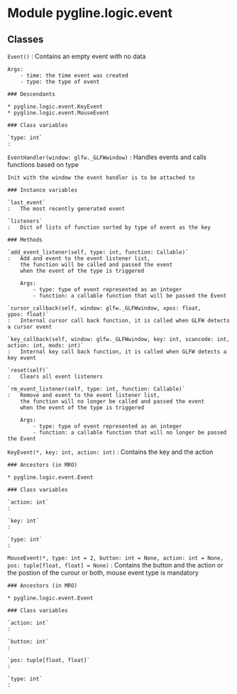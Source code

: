 Module pygline.logic.event
==========================

Classes
-------

`Event()`
:   Contains an empty event with no data
    
    Args:
        - time: the time event was created
        - type: the type of event

    ### Descendants

    * pygline.logic.event.KeyEvent
    * pygline.logic.event.MouseEvent

    ### Class variables

    `type: int`
    :

`EventHandler(window: glfw._GLFWwindow)`
:   Handles events and calls functions based on type
    
    Init with the window the event handler is to be attached to

    ### Instance variables

    `last_event`
    :   The most recently generated event

    `listeners`
    :   Dict of lists of function sorted by type of event as the key

    ### Methods

    `add_event_listener(self, type: int, function: Callable)`
    :   Add and event to the event listener list, 
        the function will be called and passed the event
        when the event of the type is triggered
        
        Args:
            - type: type of event represented as an integer
            - function: a callable function that will be passed the Event

    `cursor_callback(self, window: glfw._GLFWwindow, xpos: float, ypos: float)`
    :   Internal cursor call back function, it is called when GLFW detects a cursor event

    `key_callback(self, window: glfw._GLFWwindow, key: int, scancode: int, action: int, mods: int)`
    :   Internal key call back function, it is called when GLFW detects a key event

    `reset(self)`
    :   Clears all event listeners

    `rm_event_listener(self, type: int, function: Callable)`
    :   Remove and event to the event listener list, 
        the function will no longer be called and passed the event
        when the event of the type is triggered
        
        Args:
            - type: type of event represented as an integer
            - function: a callable function that will no longer be passed the Event

`KeyEvent(*, key: int, action: int)`
:   Contains the key and the action

    ### Ancestors (in MRO)

    * pygline.logic.event.Event

    ### Class variables

    `action: int`
    :

    `key: int`
    :

    `type: int`
    :

`MouseEvent(*, type: int = 2, button: int = None, action: int = None, pos: tuple[float, float] = None)`
:   Contains the button and the action or the postion of the curour or both, mouse event type is mandatory

    ### Ancestors (in MRO)

    * pygline.logic.event.Event

    ### Class variables

    `action: int`
    :

    `button: int`
    :

    `pos: tuple[float, float]`
    :

    `type: int`
    :